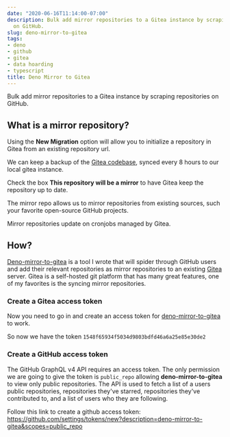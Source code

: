```yaml
---
date: "2020-06-16T11:14:00-07:00"
description: Bulk add mirror repositories to a Gitea instance by scraping repositories
  on GitHub.
slug: deno-mirror-to-gitea
tags:
- deno
- github
- gitea
- data hoarding
- typescript
title: Deno Mirror to Gitea
---
```


Bulk add mirror repositories to a Gitea instance by scraping repositories on GitHub.

## What is a mirror repository?

Using the **New Migration** option will allow you to initialize a repository in Gitea from an existing repository url. 

We can keep a backup of the [Gitea codebase](https://github.com/go-gitea/gitea), synced every 8 hours to our local gitea instance. 

Check the box **This repository will be a mirror** to have Gitea keep the repository up to date.

The mirror repo allows us to mirror repositories from existing sources, such your favorite open-source GitHub projects. 

Mirror repositories update on cronjobs managed by Gitea. 

## How?

[Deno-mirror-to-gitea](https://github.com/jasonraimondi/deno-mirror-to-gitea) is a tool I wrote that will spider through GitHub users and add their relevant repositories as mirror repositories to an existing [Gitea](https://gitea.io) server. Gitea is a self-hosted git platform that has many great features, one of my favorites is the syncing mirror repositories.

### Create a Gitea access token

Now you need to go in and create an access token for [deno-mirror-to-gitea](https://github.com/jasonraimondi/deno-mirror-to-gitea) to work.

So now we have the token `1548f65934f5034d9803bdfd46a6a25e85e30de2`

### Create a GitHub access token

The GitHub GraphQL v4 API requires an access token. The only permission we are going to give the token is `public_repo` allowing **deno-mirror-to-gitea** to view only public repositories. The API is used to fetch a list of a users public repositories, repositories they've starred, repositories they've contributed to, and a list of users who they are following. 

Follow this link to create a github access token: <a href="https://github.com/settings/tokens/new?description=deno-mirror-to-gitea&scopes=public_repo" target="_blank" rel="noopener noreferrer">https://github.com/settings/tokens/new?description=deno-mirror-to-gitea&scopes=public_repo</a>
